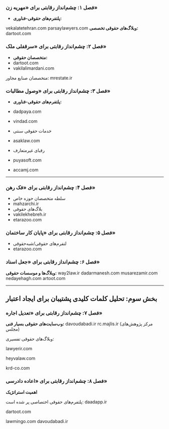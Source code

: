 ### فصل ۱: چشم‌انداز رقابتی برای «مهریه زن»

- **پلتفرم‌های حقوقی-فناوری:** 

vekalatetehran.com
parsaylawyers.com
**وبلاگ‌های حقوقی تخصصی:**
dartoot.com


### فصل ۲: چشم‌انداز رقابتی برای «سرقفلی ملک»

- **متخصصان حقوقی:** 
- dartoot.com
- vakilalimardani.com

متخصصان صنایع مجاور:
mrestate.ir 

### فصل ۳: چشم‌انداز رقابتی برای «وصول مطالبات»

- **پلتفرم‌های حقوقی-فناوری:** 

- dadpaya.com
- vindad.com

- خدمات حقوقی سنتی
- asaklaw.com

- رقبای غیرمتعارف
- puyasoft.com
- accamj.com


---


### فصل ۴: چشم‌انداز رقابتی برای «فک رهن»

- سلطه متخصصان حوزه خاص
- mahzarchi.ir
- بلاگ‌های حقوقی
- vakilekhebreh.ir 
- etarazoo.com

### فصل ۵: چشم‌انداز رقابتی برای «پایان کار ساختمان»


- لتفرم‌های حقوقی/شبه‌حقوقی
- etarazoo.com 





### فصل ۶: چشم‌انداز رقابتی برای «جعل اسناد»


**وبلاگ‌ها و موسسات حقوقی:** 
way2law.ir
dadarmanesh.com
musarezamir.com
nedayehagh.com 
artoot.com


---

## بخش سوم: تحلیل کلمات کلیدی پشتیبان برای ایجاد اعتبار
### فصل ۷: چشم‌انداز رقابتی برای «تعدیل اجاره»
**وب‌سایت‌های حقوقی بسیار فنی:** 
davoudabadi.ir
rc.majlis.ir (مرکز پژوهش‌های مجلس) 

وبلاگ‌های حقوقی تفسیری:

lawyerir.com

heyvalaw.com

krd-co.com

### فصل ۸: چشم‌انداز رقابتی برای «اعاده دادرسی»

**اهمیت استراتژیک**





 پلتفرم‌های حقوقی اختصاصی پر شده است: 
 daadapp.ir

dartoot.com

lawmingo.com
davoudabadi.ir





